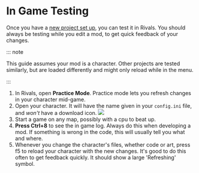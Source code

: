 # In Game Testing

Once you have a [new project set up](/workshop_guide/quickstart/project_setup), you can test it in Rivals. You should
always be testing while you edit a mod, to get quick feedback of your changes.

::: note

This guide assumes your mod is a character. Other projects are tested similarly, but are loaded differently and might only
reload while in the menu.

:::

1. In Rivals, open **Practice Mode**. Practice mode lets you refresh changes in your character mid-game.
2. Open your character. It will have the name given in your `config.ini` file, and *won't* have a download
   icon. ![](https://storage.ko-fi.com/cdn/useruploads/display/e1b39611-2142-4ff7-bafc-0f046bb873c0_local.png)
3. Start a game on any map, possibly with a cpu to beat up.
4. **Press Ctrl+8** to see the in game log. Always do this when developing a mod. If something is wrong in the code,
   this will usually tell you what and where.
5. Whenever you change the character's files, whether code or art, press f5 to reload your character with the new
   changes. It's good to do this often to get feedback quickly. It should show a large 'Refreshing' symbol.